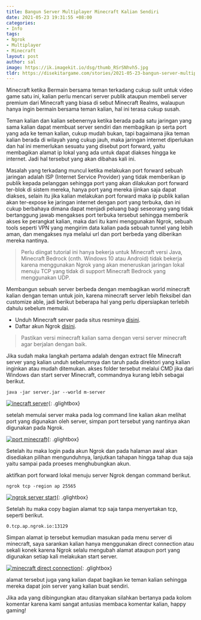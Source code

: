 ```yaml
---
title: Bangun Server Multiplayer Minecraft Kalian Sendiri
date: 2021-05-23 19:31:55 +08:00
categories:
- Info
tags:
- Ngrok
- Multiplayer
- Minecraft
layout: post
author: sal
image: https://ik.imagekit.io/dsg/thumb_RSrSNhvh5.jpg
tldr: https://disekitargame.com/stories/2021-05-23-bangun-server-multiplayer-minecraft-kalian-sendiri/
---
```


Minecraft ketika Bermain bersama teman terkadang cukup sulit untuk video game satu ini, kalian perlu mencari server publik ataupun membeli server premium dari Minecraft yang biasa di sebut Minecraft Realms, walaupun hanya ingin bermain bersama teman kalian, hal ini terasa cukup susah.

Teman kalian dan kalian sebenernya ketika berada pada satu jaringan yang sama kalian dapat membuat server sendiri dan membagikan ip serta port yang ada ke teman kalian, cukup mudah bukan, tapi bagaimana jika teman kalian berada di wilayah yang cukup jauh, maka jaringan internet diperlukan dan hal ini memerlukan sesuatu yang disebut port forward, yaitu membagikan alamat ip lokal yang ada untuk dapat diakses hingga ke internet. Jadi hal tersebut yang akan dibahas kali ini.

Masalah yang terkadang muncul ketika melakukan port forward sebuah jaringan adalah ISP (Internet Service Provider) yang tidak memberikan ip publik kepada pelanggan sehingga port yang akan dilakukan port forward ter-blok di sistem mereka, hanya port yang mereka ijinkan saja dapat diakses, selain itu jika kalian melakukan port forward maka ip publik kalian akan ter-expose ke jaringan internet dengan port yang terbuka, dan ini cukup berbahaya dimana dapat menjadi peluang bagi seseorang yang tidak bertanggung jawab mengakses port terbuka tersebut sehingga memberik akses ke perangkat kalian, maka dari itu kami menggunakan Ngrok, sebuah tools seperti VPN yang mengirim data kalian pada sebuah tunnel yang lebih aman, dan mengakses nya melalui url dan port berbeda yang diberikan mereka nantinya.

> Perlu diingat tutorial ini hanya bekerja untuk Minecraft versi Java, Minecraft Bedrock (cnth. Windows 10 atau Android) tidak bekerja karena menggunakan Ngrok yang akan meneruskan jaringan lokal menuju TCP yang tidak di support Minecraft Bedrock yang menggunakan UDP.

Membangun sebuah server berbeda dengan membagikan world minecraft kalian dengan teman untuk join, karena minecraft server lebih fleksibel dan customize able, jadi berikut beberapa hal yang perlu dipersiapkan terlebih dahulu sebelum memulai.

* Unduh Minecraft server pada situs resminya [disini](https://www.minecraft.net/en-us/download/server).
* Daftar akun Ngrok [disini](https://ngrok.com/).

> Pastikan versi minecraft kalian sama dengan versi server minecraft agar berjalan dengan baik.

Jika sudah maka langkah pertama adalah dengan extract file Minecraft server yang kalian unduh sebelumnya dan taruh pada direktori yang kalian inginkan atau mudah ditemukan. akses folder tersebut melalui CMD jika dari Windows dan start server Minecraft, commandnya kurang lebih sebagai berikut.

    java -jar server.jar --world m-server

[![inecraft server](https://ik.imagekit.io/dsg/m-server_aAVedRiqJ.png)](https://ik.imagekit.io/dsg/m-server_aAVedRiqJ.png){: .glightbox}


setelah memulai server maka pada log command line kalian akan melihat port yang digunakan oleh server, simpan port tersebut yang nantinya akan digunakan pada Ngrok.

[![port minecraft](https://ik.imagekit.io/dsg/m-server-1_xmoCcluHo.png)](https://ik.imagekit.io/dsg/m-server-1_xmoCcluHo.png){: .glightbox}

Setelah itu maka login pada akun Ngrok dan pada halaman awal akan disediakan pilihan mengunduhnya, lanjutkan tahapan hingga tahap dua saja yaitu sampai pada proeses menghubungkan akun.

aktifkan port forward lokal menuju server Ngrok dengan command berikut.

    ngrok tcp -region ap 25565

[![ngrok server start](https://ik.imagekit.io/dsg/m-server-2_1vxepPxJG.png)](https://ik.imagekit.io/dsg/m-server-2_1vxepPxJG.png){: .glightbox}

Setelah itu maka copy bagian alamat tcp saja tanpa menyertakan tcp, seperti berikut.

    0.tcp.ap.ngrok.io:13129

Simpan alamat ip tersebut kemudian masukan pada menu server di minecraft, saya sarankan kalian hanya menggunakan direct connection atau sekali konek karena Ngrok selalu mengubah alamat ataupun port yang digunakan setiap kali melakukan start server.

[![minecraft direct connection](https://ik.imagekit.io/dsg/m-server-3_hQYpbxa-I.png)](https://ik.imagekit.io/dsg/m-server-3_hQYpbxa-I.png){: .glightbox}

alamat tersebut juga yang kalian dapat bagikan ke teman kalian sehingga mereka dapat join server yang kalian buat sendiri. 

Jika ada yang dibingungkan atau ditanyakan silahkan bertanya pada kolom komentar karena kami sangat antusias membaca komentar kalian, happy gaming!